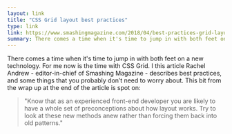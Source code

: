 ```yaml
---
layout: link
title: "CSS Grid layout best practices"
type: link
link: https://www.smashingmagazine.com/2018/04/best-practices-grid-layout/
summary: There comes a time when it's time to jump in with both feet on a new technology. For me now is the time with CSS Grid. I this article Rachel Andrew, editor in chief of Smashing Magazine, describes best practices, and some things that you probably don't need to worry about. This bit from the wrap up at the end of the article is spot on <blockquote class="external">Know that as an experienced front-end developer you are likely to have a whole set of preconceptions about how layout works. Try to look at these new methods anew rather than forcing them back into old patterns.</blockquote>
---
```


There comes a time when it's time to jump in with both feet on a new technology. For me now is the time with CSS Grid. I this article Rachel Andrew - editor-in-chief of Smashing Magazine - describes best practices, and some things that you probably don’t need to worry about.  This bit from the wrap up at the end of the article is spot on: <blockquote class="external">"Know that as an experienced front-end developer you are likely to have a whole set of preconceptions about how layout works. Try to look at these new methods anew rather than forcing them back into old patterns."</blockquote>